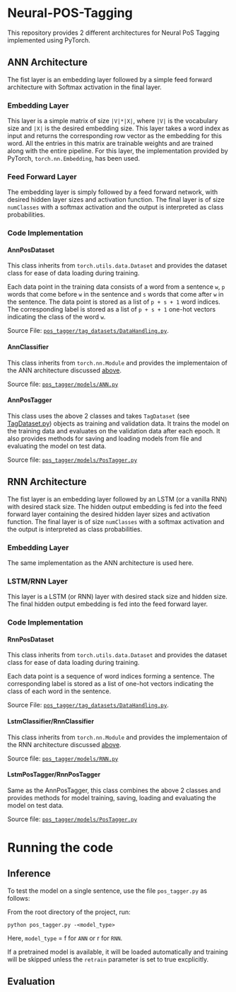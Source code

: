 # Neural-POS-Tagging
This repository provides 2 different architectures for Neural PoS Tagging implemented using PyTorch.

## ANN Architecture
The fist layer is an embedding layer followed by a simple feed forward architecture with Softmax activation in the final layer. 

### Embedding Layer
This layer is a simple matrix of size `|V|*|X|`, where `|V|` is the vocabulary size and `|X|` is the desired embedding size. This layer takes a word index as input and returns the corresponding row vector as the embedding for this word. All the entries in this matrix are trainable weights and are trained along with the entire pipeline. For this layer, the implementation provided by PyTorch, `torch.nn.Embedding`, has been used.

### Feed Forward Layer
The embedding layer is simply followed by a feed forward network, with desired hidden layer sizes and activation function. The final layer is of size `numClasses` with a softmax activation and the output is interpreted as class probabilities.

### Code Implementation

#### AnnPosDataset
This class inherits from `torch.utils.data.Dataset` and provides the dataset class for ease of data loading during training.

Each data point in the training data consists of a word from a sentence `w`, `p` words that come before `w` in the sentence and `s` words that come after `w` in the sentence. The data point is stored as a list of `p + s + 1` word indices. The corresponding label is stored as a list of `p + s + 1` one-hot vectors indicating the class of the word `w`.

Source File: [`pos_tagger/tag_datasets/DataHandling.py`](./pos_tagging/tag_datasets/DataHandling.py).

#### AnnClassifier
This class inherits from `torch.nn.Module` and provides the implementaion of the ANN architecture discussed [above](#ann-architecture).

Source file: [`pos_tagger/models/ANN.py`](./pos_tagging/models/ANN.py)

#### AnnPosTagger
This class uses the above 2 classes and takes `TagDataset` (see [TagDataset.py](./pos_tagging/models/PosTagger.py)) objects as training and validation data. It trains the model on the training data and evaluates on the validation data after each epoch. It also provides methods for saving and loading models from file and evaluating the model on test data.

Source file: [`pos_tagger/models/PosTagger.py`](./pos_tagging/models/PosTagger.py)


## RNN Architecture
The fist layer is an embedding layer followed by an LSTM (or a vanilla RNN) with desired stack size. The hidden output embedding is fed into the feed forward layer containing the desired hidden layer sizes and activation function. The final layer is of size `numClasses` with a softmax activation and the output is interpreted as class probabilities.

### Embedding Layer
The same implementation as the ANN architecture is used here.

### LSTM/RNN Layer
This layer is a LSTM (or RNN) layer with desired stack size and hidden size. The final hidden output embedding is fed into the feed forward layer.

### Code Implementation

#### RnnPosDataset
This class inherits from `torch.utils.data.Dataset` and provides the dataset class for ease of data loading during training.

Each data point is a sequence of word indices forming a sentence. The corresponding label is stored as a list of one-hot vectors indicating the class of each word in the sentence.

Source File: [`pos_tagger/tag_datasets/DataHandling.py`](./pos_tagging/tag_datasets/DataHandling.py).

#### LstmClassifier/RnnClassifier
This class inherits from `torch.nn.Module` and provides the implementaion of the RNN architecture discussed [above](#rnn-architecture).

Source file: [`pos_tagger/models/RNN.py`](./pos_tagging/models/RNN.py)

#### LstmPosTagger/RnnPosTagger
Same as the AnnPosTagger, this class combines the above 2 classes and provides methods for model training, saving, loading and evaluating the model on test data.

Source file: [`pos_tagger/models/PosTagger.py`](./pos_tagging/models/PosTagger.py)

# Running the code
## Inference
To test the model on a single sentence, use the file `pos_tagger.py` as follows:

From the root directory of the project, run: 
```
python pos_tagger.py -<model_type>
```
Here, `model_type` = f for `ANN` or r for `RNN`.

If a pretrained model is available, it will be loaded automatically and training will be skipped unless the `retrain` parameter is set to true excplicitly.

## Evaluation
